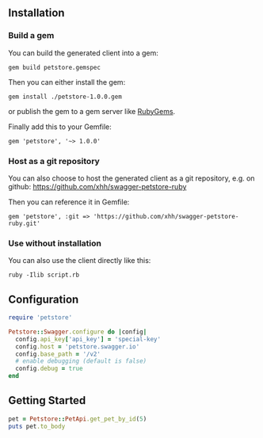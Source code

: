 ## Installation

### Build a gem

You can build the generated client into a gem:

```shell
gem build petstore.gemspec
```

Then you can either install the gem:

```shell
gem install ./petstore-1.0.0.gem
```

or publish the gem to a gem server like [RubyGems](https://rubygems.org/).

Finally add this to your Gemfile:

    gem 'petstore', '~> 1.0.0'

### Host as a git repository

You can also choose to host the generated client as a git repository, e.g. on github:
https://github.com/xhh/swagger-petstore-ruby

Then you can reference it in Gemfile:

    gem 'petstore', :git => 'https://github.com/xhh/swagger-petstore-ruby.git'

### Use without installation

You can also use the client directly like this:

```shell
ruby -Ilib script.rb
```

## Configuration

```ruby
require 'petstore'

Petstore::Swagger.configure do |config|
  config.api_key['api_key'] = 'special-key'
  config.host = 'petstore.swagger.io'
  config.base_path = '/v2'
  # enable debugging (default is false)
  config.debug = true
end
```

## Getting Started

```ruby
pet = Petstore::PetApi.get_pet_by_id(5)
puts pet.to_body
```
